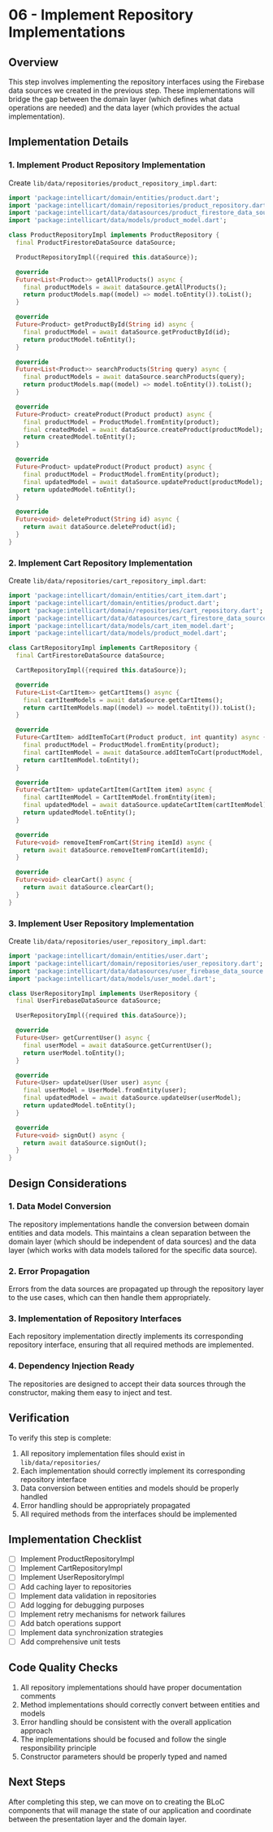 # 06 - Implement Repository Implementations

## Overview
This step involves implementing the repository interfaces using the Firebase data sources we created in the previous step. These implementations will bridge the gap between the domain layer (which defines what data operations are needed) and the data layer (which provides the actual implementation).

## Implementation Details

### 1. Implement Product Repository Implementation

Create `lib/data/repositories/product_repository_impl.dart`:

```dart
import 'package:intellicart/domain/entities/product.dart';
import 'package:intellicart/domain/repositories/product_repository.dart';
import 'package:intellicart/data/datasources/product_firestore_data_source.dart';
import 'package:intellicart/data/models/product_model.dart';

class ProductRepositoryImpl implements ProductRepository {
  final ProductFirestoreDataSource dataSource;

  ProductRepositoryImpl({required this.dataSource});

  @override
  Future<List<Product>> getAllProducts() async {
    final productModels = await dataSource.getAllProducts();
    return productModels.map((model) => model.toEntity()).toList();
  }

  @override
  Future<Product> getProductById(String id) async {
    final productModel = await dataSource.getProductById(id);
    return productModel.toEntity();
  }

  @override
  Future<List<Product>> searchProducts(String query) async {
    final productModels = await dataSource.searchProducts(query);
    return productModels.map((model) => model.toEntity()).toList();
  }

  @override
  Future<Product> createProduct(Product product) async {
    final productModel = ProductModel.fromEntity(product);
    final createdModel = await dataSource.createProduct(productModel);
    return createdModel.toEntity();
  }

  @override
  Future<Product> updateProduct(Product product) async {
    final productModel = ProductModel.fromEntity(product);
    final updatedModel = await dataSource.updateProduct(productModel);
    return updatedModel.toEntity();
  }

  @override
  Future<void> deleteProduct(String id) async {
    return await dataSource.deleteProduct(id);
  }
}
```

### 2. Implement Cart Repository Implementation

Create `lib/data/repositories/cart_repository_impl.dart`:

```dart
import 'package:intellicart/domain/entities/cart_item.dart';
import 'package:intellicart/domain/entities/product.dart';
import 'package:intellicart/domain/repositories/cart_repository.dart';
import 'package:intellicart/data/datasources/cart_firestore_data_source.dart';
import 'package:intellicart/data/models/cart_item_model.dart';
import 'package:intellicart/data/models/product_model.dart';

class CartRepositoryImpl implements CartRepository {
  final CartFirestoreDataSource dataSource;

  CartRepositoryImpl({required this.dataSource});

  @override
  Future<List<CartItem>> getCartItems() async {
    final cartItemModels = await dataSource.getCartItems();
    return cartItemModels.map((model) => model.toEntity()).toList();
  }

  @override
  Future<CartItem> addItemToCart(Product product, int quantity) async {
    final productModel = ProductModel.fromEntity(product);
    final cartItemModel = await dataSource.addItemToCart(productModel, quantity);
    return cartItemModel.toEntity();
  }

  @override
  Future<CartItem> updateCartItem(CartItem item) async {
    final cartItemModel = CartItemModel.fromEntity(item);
    final updatedModel = await dataSource.updateCartItem(cartItemModel);
    return updatedModel.toEntity();
  }

  @override
  Future<void> removeItemFromCart(String itemId) async {
    return await dataSource.removeItemFromCart(itemId);
  }

  @override
  Future<void> clearCart() async {
    return await dataSource.clearCart();
  }
}
```

### 3. Implement User Repository Implementation

Create `lib/data/repositories/user_repository_impl.dart`:

```dart
import 'package:intellicart/domain/entities/user.dart';
import 'package:intellicart/domain/repositories/user_repository.dart';
import 'package:intellicart/data/datasources/user_firebase_data_source.dart';
import 'package:intellicart/data/models/user_model.dart';

class UserRepositoryImpl implements UserRepository {
  final UserFirebaseDataSource dataSource;

  UserRepositoryImpl({required this.dataSource});

  @override
  Future<User> getCurrentUser() async {
    final userModel = await dataSource.getCurrentUser();
    return userModel.toEntity();
  }

  @override
  Future<User> updateUser(User user) async {
    final userModel = UserModel.fromEntity(user);
    final updatedModel = await dataSource.updateUser(userModel);
    return updatedModel.toEntity();
  }

  @override
  Future<void> signOut() async {
    return await dataSource.signOut();
  }
}
```

## Design Considerations

### 1. Data Model Conversion
The repository implementations handle the conversion between domain entities and data models. This maintains a clean separation between the domain layer (which should be independent of data sources) and the data layer (which works with data models tailored for the specific data source).

### 2. Error Propagation
Errors from the data sources are propagated up through the repository layer to the use cases, which can then handle them appropriately.

### 3. Implementation of Repository Interfaces
Each repository implementation directly implements its corresponding repository interface, ensuring that all required methods are implemented.

### 4. Dependency Injection Ready
The repositories are designed to accept their data sources through the constructor, making them easy to inject and test.

## Verification

To verify this step is complete:

1. All repository implementation files should exist in `lib/data/repositories/`
2. Each implementation should correctly implement its corresponding repository interface
3. Data conversion between entities and models should be properly handled
4. Error handling should be appropriately propagated
5. All required methods from the interfaces should be implemented

## Implementation Checklist

- [ ] Implement ProductRepositoryImpl
- [ ] Implement CartRepositoryImpl
- [ ] Implement UserRepositoryImpl
- [ ] Add caching layer to repositories
- [ ] Implement data validation in repositories
- [ ] Add logging for debugging purposes
- [ ] Implement retry mechanisms for network failures
- [ ] Add batch operations support
- [ ] Implement data synchronization strategies
- [ ] Add comprehensive unit tests

## Code Quality Checks

1. All repository implementations should have proper documentation comments
2. Method implementations should correctly convert between entities and models
3. Error handling should be consistent with the overall application approach
4. The implementations should be focused and follow the single responsibility principle
5. Constructor parameters should be properly typed and named

## Next Steps

After completing this step, we can move on to creating the BLoC components that will manage the state of our application and coordinate between the presentation layer and the domain layer.